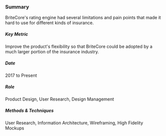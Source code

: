 ### Summary
BriteCore's rating engine had several limitations and pain points that made it hard to use for different kinds of insurance.

<h5>Key Metric</h5>
Improve the product's flexibility so that BriteCore could be adopted by a much larger portion of the insurance industry.

<h5>Date</h5>
2017 to Present

<h5>Role</h5>
Product Design, User Research, Design Management

<h5>Methods & Techniques</h5>
User Research, Information Architecture, Wireframing, High Fidelity Mockups